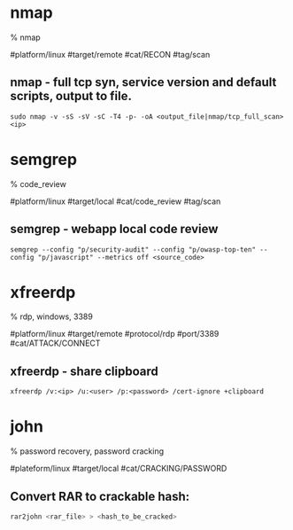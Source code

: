 # nmap
% nmap

#platform/linux #target/remote #cat/RECON #tag/scan

## nmap - full tcp syn, service version and default scripts, output to file.
```
sudo nmap -v -sS -sV -sC -T4 -p- -oA <output_file|nmap/tcp_full_scan> <ip>
```

# semgrep
% code_review

#platform/linux #target/local #cat/code_review #tag/scan

## semgrep - webapp  local code review
```
semgrep --config "p/security-audit" --config "p/owasp-top-ten" --config "p/javascript" --metrics off <source_code>
```

# xfreerdp
% rdp, windows, 3389

#platform/linux #target/remote #protocol/rdp #port/3389 #cat/ATTACK/CONNECT

## xfreerdp - share clipboard
```
xfreerdp /v:<ip> /u:<user> /p:<password> /cert-ignore +clipboard
```

# john
% password recovery, password cracking

#plateform/linux #target/local #cat/CRACKING/PASSWORD

## Convert RAR to crackable hash:
```bash
rar2john <rar_file> > <hash_to_be_cracked>
```
